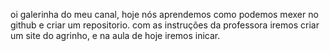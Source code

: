 oi galerinha do meu canal, hoje nós aprendemos como podemos mexer no github e criar um repositorio.
com as instruções da professora iremos criar um site do agrinho, e na aula de hoje iremos inicar.
